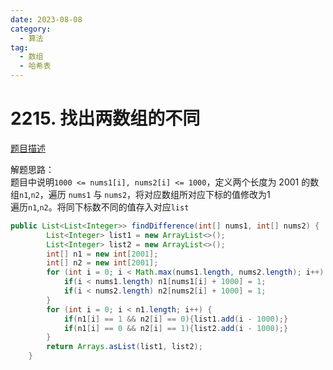 ```yaml
---
date: 2023-08-08
category: 
  - 算法
tag: 
  - 数组
  - 哈希表
---
```


# 2215. 找出两数组的不同


<Badge text="简单" type="tip" vertical="middle" />

[题目描述](https://leetcode.cn/problems/maximum-number-of-vowels-in-a-substring-of-given-length/description/?envType=study-plan-v2&envId=leetcode-75)


解题思路：  
题目中说明`1000 <= nums1[i], nums2[i] <= 1000`，定义两个长度为 2001 的数组`n1`,`n2`，遍历 `nums1` 与 `nums2`，将对应数组所对应下标的值修改为1  
遍历`n1`,`n2`。将同下标数不同的值存入对应`list`


```java
public List<List<Integer>> findDifference(int[] nums1, int[] nums2) {
        List<Integer> list1 = new ArrayList<>();
        List<Integer> list2 = new ArrayList<>();
        int[] n1 = new int[2001];
        int[] n2 = new int[2001];
        for (int i = 0; i < Math.max(nums1.length, nums2.length); i++) {
            if(i < nums1.length) n1[nums1[i] + 1000] = 1;
            if(i < nums2.length) n2[nums2[i] + 1000] = 1;
        }
        for (int i = 0; i < n1.length; i++) {
            if(n1[i] == 1 && n2[i] == 0){list1.add(i - 1000);}
            if(n1[i] == 0 && n2[i] == 1){list2.add(i - 1000);}
        }
        return Arrays.asList(list1, list2);
    }
```